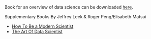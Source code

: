 Book for an overview of data science can be downloaded [here](http://leanpub.com/datastyle).

Supplementary Books By Jeffrey Leek & Roger Peng/Elisabeth Matsui

* [How To Be a Modern Scientist](leanpub.com/modernscientist)
* [The Art Of Data Scientist](https://leanpub.com/artofdatascience)